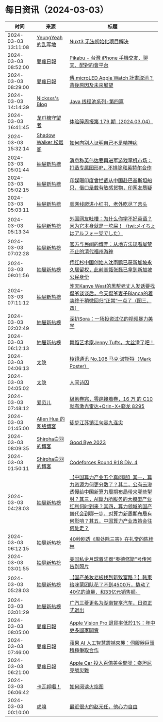 ﻿# 每日资讯（2024-03-03）

|时间|来源|标题|
|---|---|---|
|2024-03-03 13:11:08|[YeungYeah 的乱写地](http://scottyeung.top/atom.xml)|[Nuxt3 无法初始化项目解决](https://scottyeung.top/2024/nuxt-cannot-init/)|
|2024-03-03 08:52:00|[愛瘋日報](http://www.iphonetaiwan.org/feeds/posts/default)|[Pikabu - 台灣 iPhone 手機交友、聊天、配對約會平台](https://www.iphonetaiwan.org/2024/03/pikabu-iphone.html)|
|2024-03-03 08:29:00|[愛瘋日報](http://www.iphonetaiwan.org/feeds/posts/default)|[傳 microLED Apple Watch 計畫取消？背後原因及未來展望](https://www.iphonetaiwan.org/2024/03/apple-watch-microled-challenge.html)|
|2024-03-03 14:14:39|[Nicksxs's Blog](https://nicksxs.me/atom.xml)|[Java 线程池系列-第四篇](https://nicksxs.me/2024/03/03/Java-%E7%BA%BF%E7%A8%8B%E6%B1%A0%E7%B3%BB%E5%88%97-%E7%AC%AC%E5%9B%9B%E7%AF%87/)|
|2024-03-03 16:41:45|[龙爪槐守望者](http://www.ftium4.com/rss.xml)|[体验碎周报第 179 期（2024.03.04）](https://www.ftium4.com/ux-weekly-179.html)|
|2024-03-03 15:32:14|[Shadow Walker 松烟阁](https://www.edony.ink/rss/)|[如何向别人证明自己不是精神病](https://www.edony.ink/how-to-prove-myself/)|
|2024-03-03 05:01:44|[抽屉新热榜](http://dig.chouti.com/feed.xml)|[消息称英伟达要再进军游戏掌机市场：打造专属图形IP，不排除和英特尔合作](https://dig.chouti.com/link/41699836)|
|2024-03-03 05:02:15|[抽屉新热榜](http://dig.chouti.com/feed.xml)|[印媒曝印度曾拦截从中国赴巴基斯坦船只，借口是载有敏感货物，印网友质疑](https://dig.chouti.com/link/41699931)|
|2024-03-03 05:03:11|[抽屉新热榜](http://dig.chouti.com/feed.xml)|[顺网线爬进小红书，老外吃尽了苦头](https://dig.chouti.com/link/41699971)|
|2024-03-03 05:13:34|[抽屉新热榜](http://dig.chouti.com/feed.xml)|[外国网友吐槽：为什么你学不好英语？因为它本身就是一坨屎！（twi:メイちょはアルフォー党でした）](https://dig.chouti.com/link/41700074)|
|2024-03-03 07:02:28|[抽屉新热榜](http://dig.chouti.com/feed.xml)|[官方与民间的博弈：从地方法规看屡禁不止的清代福州游神](https://dig.chouti.com/link/41700657)|
|2024-03-03 09:01:56|[抽屉新热榜](http://dig.chouti.com/feed.xml)|[传红杉中国创始人沈南鹏已获新加坡永久居留权，此前高瓴张磊已拿到新加坡公民身份](https://dig.chouti.com/link/41701296)|
|2024-03-03 07:11:12|[抽屉新热榜](http://dig.chouti.com/feed.xml)|[昨天Kanye West的黑帮老丈人发话要找侃爷谈谈后，今天侃爷妻子Bianca的着装终于稍微回归“正常”一点了（图三、四）](https://dig.chouti.com/link/41700738)|
|2024-03-03 02:02:49|[抽屉新热榜](http://dig.chouti.com/feed.xml)|[深扒Sora：一场投资过亿的视频暴力美学](https://dig.chouti.com/link/41698599)|
|2024-03-03 06:12:13|[抽屉新热榜](http://dig.chouti.com/feed.xml)|[舞蹈艺术家Jenny Tufts，太丝滑了吧！](https://dig.chouti.com/link/41700330)|
|2024-03-03 04:06:13|[太隐](https://wangyurui.com/feed.xml)|[棱镜通讯 No.108 马克·波斯特（Mark Poster）](https://wangyurui.com/posts/leng-jing-ee7ee5ac)|
|2024-03-03 04:05:02|[太隐](https://wangyurui.com/feed.xml)|[人间诗囚](https://wangyurui.com/posts/gu-du-de-shi-qiu-9b846e43)|
|2024-03-03 07:48:12|[爱范儿](https://www.ifanr.com/feed)|[极氪卷完，零跑接着卷，16 万 的 C10 就有激光雷达+Orin-X+骁龙 8295](https://www.ifanr.com/1576876?utm_source=rss&utm_medium=rss&utm_campaign=)|
|2024-03-03 01:45:00|[Allen Hua 的网络博客](https://hellodk.cn/feed/)|[徒步江苏镇江句容九连尖](https://hellodk.cn/post/1162)|
|2024-03-03 08:09:35|[Shiroha白羽的博客](https://hukeqing.github.io/rss.xml)|[Good Bye 2023](https://blog.mauve.icu/2024/03/03/acm/codeforces/GoodBye2023/)|
|2024-03-03 01:50:11|[Shiroha白羽的博客](https://hukeqing.github.io/rss.xml)|[Codeforces Round 918 Div. 4 ](https://blog.mauve.icu/2024/03/03/acm/codeforces/CodeforcesRound918/)|
|2024-03-03 04:28:03|[抽屉新热榜](http://dig.chouti.com/feed.xml)|[【中国算力产业五个真问题】其一，算力资源为何更分散了？其二，公有云渗透慢给中国新算力周期布局带来哪些掣肘？其三，AI算力所服务的大模型产业红利何时到来？其四，算力领域的国产替代会到哪一步，对算力新周期布局有何影响？其五，中国算力产业政策会往何处走？](https://dig.chouti.com/link/41699729)|
|2024-03-03 06:12:15|[抽屉新热榜](http://dig.chouti.com/feed.xml)|[40秒剧透《周处除三害》在礼堂的陈桂林](https://dig.chouti.com/link/41700335)|
|2024-03-03 03:01:55|[抽屉新热榜](http://dig.chouti.com/feed.xml)|[美国私企月球着陆器“奥德修斯”号传回告别照片](https://dig.chouti.com/link/41698939)|
|2024-03-03 05:28:03|[抽屉新热榜](http://dig.chouti.com/feed.xml)|[【国产美妆老板找到新致富路？】韩束给咪蒙团队花了不到4500万，撬动了40亿的流量，和33亿元销售额。](https://dig.chouti.com/link/41700131)|
|2024-03-03 03:01:29|[抽屉新热榜](http://dig.chouti.com/feed.xml)|[广汽三菱更名为湖南智享汽车，日资正式退出](https://dig.chouti.com/link/41698846)|
|2024-03-03 08:05:00|[愛瘋日報](http://www.iphonetaiwan.org/feeds/posts/default)|[Apple Vision Pro 退貨率低於1%：年中更多國家開賣](https://www.iphonetaiwan.org/2024/03/apple-vision-pro-low-returns-global.html)|
|2024-03-03 07:46:00|[愛瘋日報](http://www.iphonetaiwan.org/feeds/posts/default)|[蘋果 AI 人工智慧震撼來襲：伺服器巨頭積極爭取合作](https://www.iphonetaiwan.org/2024/03/blog-post_03.html)|
|2024-03-03 06:21:00|[愛瘋日報](http://www.iphonetaiwan.org/feeds/posts/default)|[Apple Car 投入百億美金開發：泰坦尼克號災難](https://www.iphonetaiwan.org/2024/03/blog-post.html)|
|2024-03-03 06:06:42|[卡瓦邦噶！](https://www.kawabangga.com/feed)|[如何阅读火焰图](https://www.kawabangga.com/posts/5861)|
|2024-03-03 00:10:00|[虎嗅](https://rss.huxiu.com/)|[最近很火的赵元任，他心力自由](https://www.huxiu.com/article/2740305.html?f=rss)|
